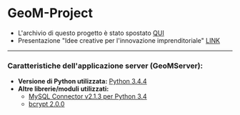 # GeoM-Project
- L'archivio di questo progetto è stato spostato <a href="https://drive.google.com/open?id=0B6BkIbrqE7vcVnNZQlhxcnlpUXM" >QUI</a><br/>
- Presentazione "Idee creative per l'innovazione imprenditoriale" <a href="https://drive.google.com/open?id=0ByCUeE-gfZ5UaW9HNjdvZGp2Rnc">LINK</a>

<hr>

### Caratteristiche dell'applicazione server (GeoMServer):
- <b>Versione di Python utilizzata:</b> <a href="https://www.python.org/downloads/" target="_blank">Python 3.4.4</a><br>
- <b>Altre librerie/moduli utilizzati:</b>
  - <a href="http://dev.mysql.com/downloads/connector/python/">MySQL Connector v2.1.3 per Python 3.4</a><br />
  - <a href="https://pypi.python.org/pypi/bcrypt/2.0.0">bcrypt 2.0.0</a>
